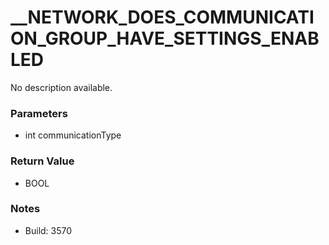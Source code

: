 # __NETWORK_DOES_COMMUNICATION_GROUP_HAVE_SETTINGS_ENABLED

No description available.

### Parameters
* int communicationType

### Return Value
* BOOL

### Notes
* Build: 3570

